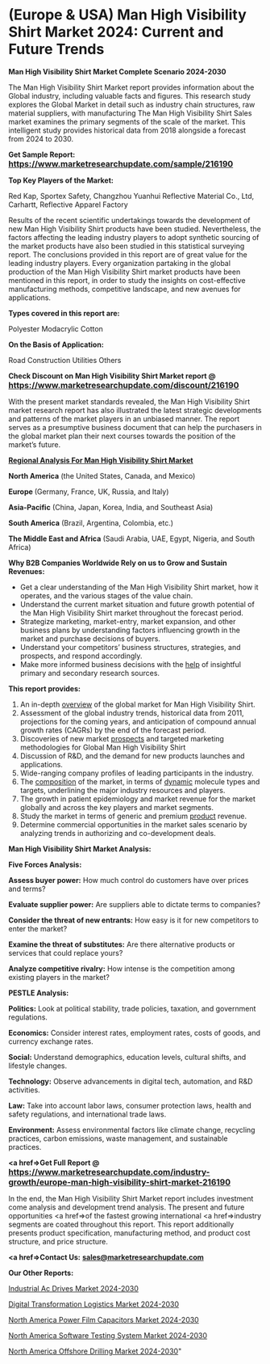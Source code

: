 # (Europe & USA) Man High Visibility Shirt Market 2024: Current and Future Trends

<strong>Man High Visibility Shirt Market Complete Scenario 2024-2030</strong>

The Man High Visibility Shirt Market report provides information about the Global industry, including valuable facts and figures. This research study explores the Global Market in detail such as industry chain structures, raw material suppliers, with manufacturing The Man High Visibility Shirt Sales market examines the primary segments of the scale of the market. This intelligent study provides historical data from 2018 alongside a forecast from 2024 to 2030.

<strong>Get Sample Report: <a href=https://www.marketresearchupdate.com/sample/216190><font size=3 color=#0000ff>https://www.marketresearchupdate.com/sample/216190</font></a></strong>

<strong>Top Key Players of the Market:</strong>

Red Kap, Sportex Safety, Changzhou Yuanhui Reflective Material Co., Ltd, Carhartt, Reflective Apparel Factory

Results of the recent scientific undertakings towards the development of new Man High Visibility Shirt products have been studied. Nevertheless, the factors affecting the leading industry players to adopt synthetic sourcing of the market products have also been studied in this statistical surveying report. The conclusions provided in this report are of great value for the leading industry players. Every organization partaking in the global production of the Man High Visibility Shirt market products have been mentioned in this report, in order to study the insights on cost-effective manufacturing methods, competitive landscape, and new avenues for applications.

<strong>Types covered in this report are: </strong>

Polyester
Modacrylic
Cotton

<strong>On the Basis of Application:</strong>

Road Construction
Utilities
Others

<strong>Check Discount on Man High Visibility Shirt Market report @ <a href=https://www.marketresearchupdate.com/discount/216190><font size=3 color=#0000ff>https://www.marketresearchupdate.com/discount/216190</font></a></strong>

With the present market standards revealed, the Man High Visibility Shirt market research report has also illustrated the latest strategic developments and patterns of the market players in an unbiased manner. The report serves as a presumptive business document that can help the purchasers in the global market plan their next courses towards the position of the market’s future.

<strong><u><b>Regional Analysis For Man High Visibility Shirt Market</b></u></strong>

<strong><b>North America</b></strong> (the United States, Canada, and Mexico)

<strong><b>Europe </b></strong>(Germany, France, UK, Russia, and Italy)

<strong><b>Asia-Pacific</b></strong> (China, Japan, Korea, India, and Southeast Asia)

<strong><b>South America</b></strong> (Brazil, Argentina, Colombia, etc.)

<strong><b>The Middle East and Africa</b></strong> (Saudi Arabia, UAE, Egypt, Nigeria, and South Africa)

<strong>Why B2B Companies Worldwide Rely on us to Grow and Sustain Revenues:</strong>
<ul>
  <li>Get a clear understanding of the Man High Visibility Shirt market, how it operates, and the various stages of the value chain.</li>
  <li>Understand the current market situation and future growth potential of the Man High Visibility Shirt market throughout the forecast period.</li>
  <li>Strategize marketing, market-entry, market expansion, and other business plans by understanding factors influencing growth in the market and purchase decisions of buyers.</li>
  <li>Understand your competitors’ business structures, strategies, and prospects, and respond accordingly.</li>
  <li>Make more informed business decisions with the <a href=ASDF991299>help</a> of insightful primary and secondary research sources.</li>
</ul>
<strong>This report provides:</strong>
<ol>
  <li>An in-depth <a href=>overview</a> of the global market for Man High Visibility Shirt.</li>
  <li>Assessment of the global industry trends, historical data from 2011, projections for the coming years, and anticipation of compound annual growth rates (CAGRs) by the end of the forecast period.</li>
  <li>Discoveries of new market <a href=>prospects</a> and targeted marketing methodologies for Global Man High Visibility Shirt</li>
  <li>Discussion of R&amp;D, and the demand for new products launches and applications.</li>
  <li>Wide-ranging company profiles of leading participants in the industry.</li>
  <li>The <a href=ASDF881288>composition</a> of the market, in terms of <a href=>dynamic</a> molecule types and targets, underlining the major industry resources and players.</li>
  <li>The growth in patient epidemiology and market revenue for the market globally and across the key players and market segments.</li>
  <li>Study the market in terms of generic and premium <a href=>product</a> revenue.</li>
  <li>Determine commercial opportunities in the market sales scenario by analyzing trends in authorizing and co-development deals.</li>
</ol>

<strong>Man High Visibility Shirt Market Analysis:</strong>

<strong>Five Forces Analysis:</strong>

<strong>Assess buyer power:</strong> How much control do customers have over prices and terms?

<strong>Evaluate supplier power:</strong> Are suppliers able to dictate terms to companies?

<strong>Consider the threat of new entrants:</strong> How easy is it for new competitors to enter the market?

<strong>Examine the threat of substitutes:</strong> Are there alternative products or services that could replace yours?

<strong>Analyze competitive rivalry:</strong> How intense is the competition among existing players in the market?

<strong>PESTLE Analysis:</strong>

<strong>Politics:</strong> Look at political stability, trade policies, taxation, and government regulations.

<strong>Economics:</strong> Consider interest rates, employment rates, costs of goods, and currency exchange rates.

<strong>Social:</strong> Understand demographics, education levels, cultural shifts, and lifestyle changes.

<strong>Technology:</strong> Observe advancements in digital tech, automation, and R&D activities.

<strong>Law:</strong> Take into account labor laws, consumer protection laws, health and safety regulations, and international trade laws.

<strong>Environment:</strong> Assess environmental factors like climate change, recycling practices, carbon emissions, waste management, and sustainable practices.

<strong><a href=>Get Full Report</a> @ <a href=https://www.marketresearchupdate.com/industry-growth/europe-man-high-visibility-shirt-market-216190><font size=3 color=#0000ff>https://www.marketresearchupdate.com/industry-growth/europe-man-high-visibility-shirt-market-216190</font></a></strong>

In the end, the Man High Visibility Shirt Market report includes investment come analysis and development trend analysis. The present and future opportunities <a href=>of</a> the fastest growing international <a href=>industry</a> segments are coated throughout this report. This report additionally presents product specification, manufacturing method, and product cost structure, and price structure.

<strong><a href=><strong>Contact Us:</strong></a></strong>
<strong>sales@marketresearchupdate.com</strong>

<strong>Our Other Reports:</strong>

<a href=https://www.linkedin.com/pulse/industrial-ac-drives-market-2023-size-growth>Industrial Ac Drives Market 2024-2030</a>

<a href=https://www.linkedin.com/pulse/digital-transformation-logistics-market-size>Digital Transformation Logistics Market 2024-2030</a>

<a href=https://www.linkedin.com/pulse/north-america-power-film-capacitors-market>North America Power Film Capacitors Market 2024-2030</a>

<a href=https://www.linkedin.com/pulse/north-america-software-testing-system-market-e6vif/>North America Software Testing System Market 2024-2030</a>

<a href=https://www.linkedin.com/pulse/north-america-offshore-drilling-market-2023-2029-eo9tf/>North America Offshore Drilling Market 2024-2030</a>"
